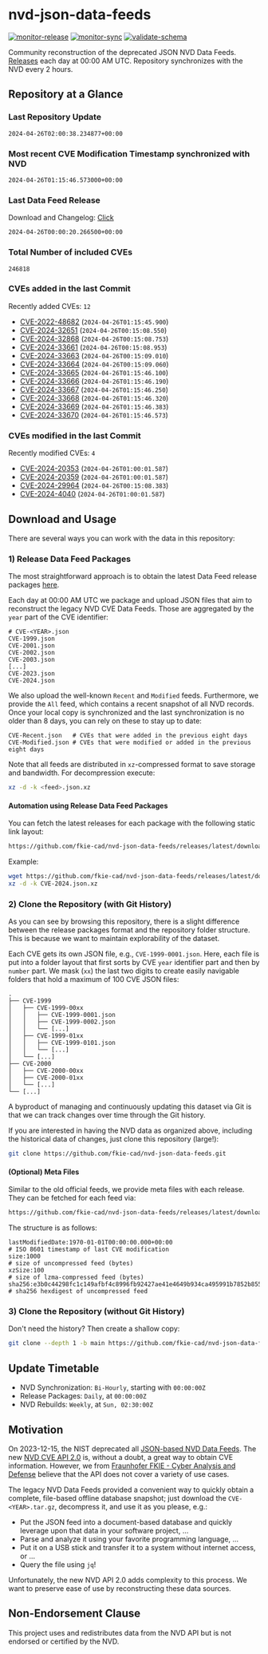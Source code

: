 # nvd-json-data-feeds

[![monitor-release](https://github.com/fkie-cad/nvd-json-data-feeds/actions/workflows/monitor_release.yml/badge.svg)](https://github.com/fkie-cad/nvd-json-data-feeds/actions/workflows/monitor_release.yml)
[![monitor-sync](https://github.com/fkie-cad/nvd-json-data-feeds/actions/workflows/monitor_sync.yml/badge.svg)](https://github.com/fkie-cad/nvd-json-data-feeds/actions/workflows/monitor_sync.yml)
[![validate-schema](https://github.com/fkie-cad/nvd-json-data-feeds/actions/workflows/validate_schema.yml/badge.svg)](https://github.com/fkie-cad/nvd-json-data-feeds/actions/workflows/validate_schema.yml)

Community reconstruction of the deprecated JSON NVD Data Feeds.
[Releases](https://github.com/fkie-cad/nvd-json-data-feeds/releases/latest) each day at 00:00 AM UTC.
Repository synchronizes with the NVD every 2 hours.

## Repository at a Glance

### Last Repository Update

```plain
2024-04-26T02:00:38.234877+00:00
```

### Most recent CVE Modification Timestamp synchronized with NVD

```plain
2024-04-26T01:15:46.573000+00:00
```

### Last Data Feed Release

Download and Changelog: [Click](https://github.com/fkie-cad/nvd-json-data-feeds/releases/latest)

```plain
2024-04-26T00:00:20.266500+00:00
```

### Total Number of included CVEs

```plain
246818
```

### CVEs added in the last Commit

Recently added CVEs: `12`

- [CVE-2022-48682](CVE-2022/CVE-2022-486xx/CVE-2022-48682.json) (`2024-04-26T01:15:45.900`)
- [CVE-2024-32651](CVE-2024/CVE-2024-326xx/CVE-2024-32651.json) (`2024-04-26T00:15:08.550`)
- [CVE-2024-32868](CVE-2024/CVE-2024-328xx/CVE-2024-32868.json) (`2024-04-26T00:15:08.753`)
- [CVE-2024-33661](CVE-2024/CVE-2024-336xx/CVE-2024-33661.json) (`2024-04-26T00:15:08.953`)
- [CVE-2024-33663](CVE-2024/CVE-2024-336xx/CVE-2024-33663.json) (`2024-04-26T00:15:09.010`)
- [CVE-2024-33664](CVE-2024/CVE-2024-336xx/CVE-2024-33664.json) (`2024-04-26T00:15:09.060`)
- [CVE-2024-33665](CVE-2024/CVE-2024-336xx/CVE-2024-33665.json) (`2024-04-26T01:15:46.100`)
- [CVE-2024-33666](CVE-2024/CVE-2024-336xx/CVE-2024-33666.json) (`2024-04-26T01:15:46.190`)
- [CVE-2024-33667](CVE-2024/CVE-2024-336xx/CVE-2024-33667.json) (`2024-04-26T01:15:46.250`)
- [CVE-2024-33668](CVE-2024/CVE-2024-336xx/CVE-2024-33668.json) (`2024-04-26T01:15:46.320`)
- [CVE-2024-33669](CVE-2024/CVE-2024-336xx/CVE-2024-33669.json) (`2024-04-26T01:15:46.383`)
- [CVE-2024-33670](CVE-2024/CVE-2024-336xx/CVE-2024-33670.json) (`2024-04-26T01:15:46.573`)


### CVEs modified in the last Commit

Recently modified CVEs: `4`

- [CVE-2024-20353](CVE-2024/CVE-2024-203xx/CVE-2024-20353.json) (`2024-04-26T01:00:01.587`)
- [CVE-2024-20359](CVE-2024/CVE-2024-203xx/CVE-2024-20359.json) (`2024-04-26T01:00:01.587`)
- [CVE-2024-29964](CVE-2024/CVE-2024-299xx/CVE-2024-29964.json) (`2024-04-26T00:15:08.383`)
- [CVE-2024-4040](CVE-2024/CVE-2024-40xx/CVE-2024-4040.json) (`2024-04-26T01:00:01.587`)


## Download and Usage

There are several ways you can work with the data in this repository:

### 1) Release Data Feed Packages

The most straightforward approach is to obtain the latest Data Feed release packages [here](https://github.com/fkie-cad/nvd-json-data-feeds/releases/latest).

Each day at 00:00 AM UTC we package and upload JSON files that aim to reconstruct the legacy NVD CVE Data Feeds.
Those are aggregated by the `year` part of the CVE identifier:

```
# CVE-<YEAR>.json
CVE-1999.json
CVE-2001.json
CVE-2002.json
CVE-2003.json
[...]
CVE-2023.json
CVE-2024.json
```

We also upload the well-known `Recent` and `Modified` feeds.
Furthermore, we provide the `All` feed, which contains a recent snapshot of all NVD records.
Once your local copy is synchronized and the last synchronization is no older than 8 days, you can rely on these to stay up to date:

```plain
CVE-Recent.json   # CVEs that were added in the previous eight days
CVE-Modified.json # CVEs that were modified or added in the previous eight days
```

Note that all feeds are distributed in `xz`-compressed format to save storage and bandwidth.
For decompression execute:

```sh
xz -d -k <feed>.json.xz
```

#### Automation using Release Data Feed Packages

You can fetch the latest releases for each package with the following static link layout:

```sh
https://github.com/fkie-cad/nvd-json-data-feeds/releases/latest/download/CVE-<YEAR>.json.xz
```

Example:

```sh
wget https://github.com/fkie-cad/nvd-json-data-feeds/releases/latest/download/CVE-2024.json.xz
xz -d -k CVE-2024.json.xz
```

### 2) Clone the Repository (with Git History)

As you can see by browsing this repository, there is a slight difference between the release packages format and the repository folder structure.
This is because we want to maintain explorability of the dataset.

Each CVE gets its own JSON file, e.g., `CVE-1999-0001.json`.
Here, each file is put into a folder layout that first sorts by CVE `year` identifier part and then by `number` part.
We mask (`xx`) the last two digits to create easily navigable folders that hold a maximum of 100 CVE JSON files:

```plain
.
├── CVE-1999
│   ├── CVE-1999-00xx
│   │   ├── CVE-1999-0001.json
│   │   ├── CVE-1999-0002.json
│   │   └── [...]
│   ├── CVE-1999-01xx
│   │   ├── CVE-1999-0101.json
│   │   └── [...]
│   └── [...]
├── CVE-2000
│   ├── CVE-2000-00xx
│   ├── CVE-2000-01xx
│   └── [...]
└── [...]
```

A byproduct of managing and continuously updating this dataset via Git is that we can track changes over time through the Git history.

If you are interested in having the NVD data as organized above, including the historical data of changes, just clone this repository (large!):

```sh
git clone https://github.com/fkie-cad/nvd-json-data-feeds.git
```

#### (Optional) Meta Files

Similar to the old official feeds, we provide meta files with each release. They can be fetched for each feed via:

```sh
https://github.com/fkie-cad/nvd-json-data-feeds/releases/latest/download/CVE-<YEAR>.meta
```

The structure is as follows:

```plain
lastModifiedDate:1970-01-01T00:00:00.000+00:00                          # ISO 8601 timestamp of last CVE modification
size:1000                                                               # size of uncompressed feed (bytes)
xzSize:100                                                              # size of lzma-compressed feed (bytes)
sha256:e3b0c44298fc1c149afbf4c8996fb92427ae41e4649b934ca495991b7852b855 # sha256 hexdigest of uncompressed feed
```

### 3) Clone the Repository (without Git History)

Don't need the history? Then create a shallow copy:

```sh
git clone --depth 1 -b main https://github.com/fkie-cad/nvd-json-data-feeds.git
```


## Update Timetable

* NVD Synchronization: `Bi-Hourly`, starting with `00:00:00Z`
* Release Packages: `Daily`, at `00:00:00Z`
* NVD Rebuilds: `Weekly`, at `Sun, 02:30:00Z`


## Motivation

On 2023-12-15, the NIST deprecated all [JSON-based NVD Data Feeds](https://nvd.nist.gov/vuln/data-feeds#divRetirementBanner-1).
The new [NVD CVE API 2.0](https://nvd.nist.gov/developers/vulnerabilities) is, without a doubt, a great way to obtain CVE information.
However, we from [Fraunhofer FKIE - Cyber Analysis and Defense](https://www.fkie.fraunhofer.de/en/departments/cad.html) believe that the API does not cover a variety of use cases.

The legacy NVD Data Feeds provided a convenient way to quickly obtain a complete, file-based offline database snapshot; just download the `CVE-<YEAR>.tar.gz`, decompress it, and use it as you please, e.g.:

- Put the JSON feed into a document-based database and quickly leverage upon that data in your software project, ...
- Parse and analyze it using your favorite programming language, ...
- Put it on a USB stick and transfer it to a system without internet access, or ...
- Query the file using `jq`!

Unfortunately, the new NVD API 2.0 adds complexity to this process.
We want to preserve ease of use by reconstructing these data sources.

## Non-Endorsement Clause

This project uses and redistributes data from the NVD API but is not endorsed or certified by the NVD.